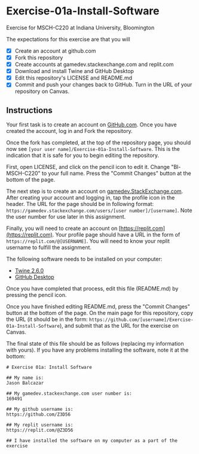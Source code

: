 # Exercise-01a-Install-Software

Exercise for MSCH-C220 at Indiana University, Bloomington

The expectations for this exercise are that you will

 - [x] Create an account at github.com
 - [x] Fork this repository
 - [x] Create accounts at gamedev.stackexchange.com and replit.com
 - [x] Download and install Twine and GitHub Desktop
 - [x] Edit this repository's LICENSE and README.md
 - [x] Commit and push your changes back to GitHub. Turn in the URL of your repository on Canvas.

## Instructions

Your first task is to create an account on [GitHub.com](https://github.com/). Once you have created the account, log in and Fork the repository.

Once the fork has completed, at the top of the repository page, you should now see `[your user name]/Exercise-01a-Install-Software`. This is the indication that it is safe for you to begin editing the repository.

First, open LICENSE, and click on the pencil icon to edit it. Change "Bl-MSCH-C220" to your full name. Press the "Commit Changes" button at the bottom of the page.

The next step is to create an account on [gamedev.StackExchange.com](https://gamedev.stackexchange.com/). After creating your account and logging in, tap the profile icon in the header. The URL for the page should be in following format: `https://gamedev.stackexchange.com/users/[user number]/[username]`. Note the user number for use later in this assignment.

Finally, you will need to create an account on [https://replit.com](https://replit.com). Your profile page should have a URL in the form of `https://replit.com/@[USERNAME]`. You will need to know your replit username to fulfill the assignment.

The following software needs to be installed on your computer:

 - [Twine 2.6.0](http://twinery.org/)
 - [GitHub Desktop](https://desktop.github.com/)

Once you have completed that process, edit this file (README.md) by pressing the pencil icon.

Once you have finished editing README.md, press the "Commit Changes" button at the bottom of the page. On the main page for this repository, copy the URL (it should be in the form: `https://github.com/[username]/Exercise-01a-Install-Software`), and submit that as the URL for the exercise on Canvas.

The final state of this file should be as follows (replacing my information with yours). If you have any problems installing the software, note it at the bottom:
```
# Exercise 01a: Install Software

## My name is:
Jason Balcazar

## My gamedev.stackexchange.com user number is:
169491

## My github username is:
https://github.com/Z3D56

## My replit username is:
https://replit.com/@Z3D56

## I have installed the software on my computer as a part of the exercise
```
